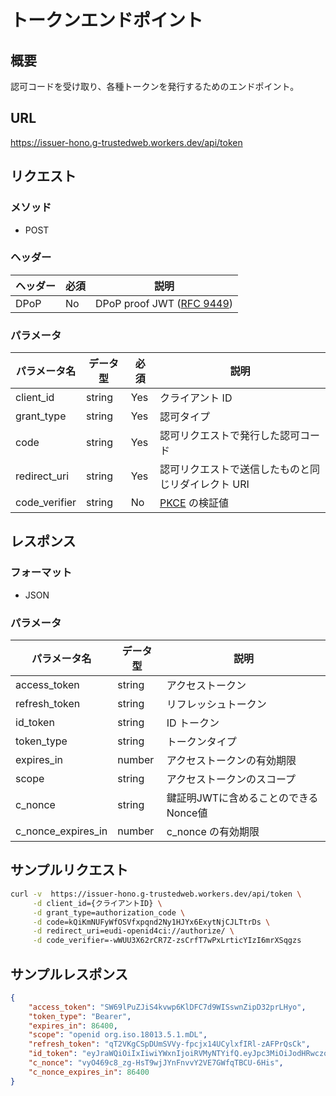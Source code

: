 # トークンエンドポイント

## 概要

認可コードを受け取り、各種トークンを発行するためのエンドポイント。

## URL

https://issuer-hono.g-trustedweb.workers.dev/api/token

## リクエスト

### メソッド

- POST

### ヘッダー

| ヘッダー | 必須 | 説明                                                                     |
| -------- | ---- | ------------------------------------------------------------------------ |
| DPoP     | No   | DPoP proof JWT ([RFC 9449](https://www.rfc-editor.org/rfc/rfc9449.html)) |

### パラメータ

| パラメータ名  | データ型 | 必須 | 説明                                                         |
| ------------- | -------- | ---- | ------------------------------------------------------------ |
| client_id     | string   | Yes  | クライアント ID                                              |
| grant_type    | string   | Yes  | 認可タイプ                                                   |
| code          | string   | Yes  | 認可リクエストで発行した認可コード                           |
| redirect_uri  | string   | Yes  | 認可リクエストで送信したものと同じリダイレクト URI           |
| code_verifier | string   | No   | [PKCE](https://www.rfc-editor.org/rfc/rfc7636.html) の検証値 |

## レスポンス

### フォーマット

- JSON

### パラメータ

| パラメータ名       | データ型 | 説明                                 |
| ------------------ | -------- | ------------------------------------ |
| access_token       | string   | アクセストークン                     |
| refresh_token      | string   | リフレッシュトークン                 |
| id_token           | string   | ID トークン                          |
| token_type         | string   | トークンタイプ                       |
| expires_in         | number   | アクセストークンの有効期限           |
| scope              | string   | アクセストークンのスコープ           |
| c_nonce            | string   | 鍵証明JWTに含めることのできるNonce値 |
| c_nonce_expires_in | number   | c_nonce の有効期限                   |

## サンプルリクエスト

```sh
curl -v  https://issuer-hono.g-trustedweb.workers.dev/api/token \
     -d client_id={クライアントID} \
     -d grant_type=authorization_code \
     -d code=kQiKmNUFyWfOSVfxpqnd2Ny1HJYx6ExytNjCJLTtrDs \
     -d redirect_uri=eudi-openid4ci://authorize/ \
     -d code_verifier=-wWUU3X62rCR7Z-zsCrfT7wPxLrticYIzI6mrXSqgzs
```

## サンプルレスポンス

```json
{
    "access_token": "SW69lPuZJiS4kvwp6KlDFC7d9WISswnZipD32prLHyo",
    "token_type": "Bearer",
    "expires_in": 86400,
    "scope": "openid org.iso.18013.5.1.mDL",
    "refresh_token": "qT2VKgCSpDUmSVVy-fpcjx14UCylxfIRl-zAFPrQsCk",
    "id_token": "eyJraWQiOiIxIiwiYWxnIjoiRVMyNTYifQ.eyJpc3MiOiJodHRwczovL2lzc3Vlci5nLXRydXN0ZWR3ZWIud29ya2Vycy5kZXYiLCJzdWIiOiIxMDA0IiwiYXVkIjoidHcyNC53YWxsZXQuZGVudHN1c29rZW4uY29tIiwiZXhwIjoxNzMxOTc4MDIyLCJpYXQiOjE3MzE4OTE2MjIsImF1dGhfdGltZSI6MTczMTg5MTU1Mywic19oYXNoIjoiNHhGSVpOSnRtX0NMVHNJanFmWHpyZyJ9.mOKMbnu4_r7Hy89qxu8FX7I0SrNFAB7P0NfZhk0Bbh7fpYHe8R-BxoQjsEILNnqxOVxJDJODru-AndvyKRWETw",
    "c_nonce": "vyO469c8_zg-HsT9wjJYnFnvvY2VE7GWfqTBCU-6His",
    "c_nonce_expires_in": 86400
}
```
